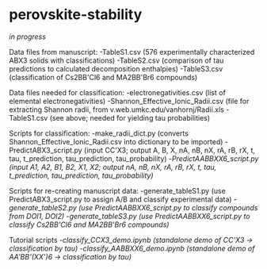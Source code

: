 # perovskite-stability

*in progress*

Data files from manuscript:
  -TableS1.csv (576 experimentally characterized ABX3 solids with classifications)
  -TableS2.csv (comparison of tau predictions to calculated decomposition enthalpies)
  -TableS3.csv (classification of Cs2BB'Cl6 and MA2BB'Br6 compounds)

Data files needed for classification:
  -electronegativities.csv (list of elemental electronegativities)
  -Shannon_Effective_Ionic_Radii.csv (file for extracting Shannon radii, from v.web.umkc.edu/vanhornj/Radii.xls
  -TableS1.csv (see above; needed for yielding tau probabilities)
  
Scripts for classification:
  -make_radii_dict.py (converts Shannon_Effective_Ionic_Radii.csv into dictionary to be imported)
  -PredictABX3_script.py (input CC'X3; output A, B, X, nA, nB, nX, rA, rB, rX, t, tau, t_prediction, tau_prediction, tau_probability)
  -*PredictAABBXX6_script.py (input A1, A2, B1, B2, X1, X2; output nA, nB, nX, rA, rB, rX, t, tau, t_prediction, tau_prediction, tau_probability)*
  
Scripts for re-creating manuscript data:
  -generate_tableS1.py (use PredictABX3_script.py to assign A/B and classify experimental data)
  -*generate_tableS2.py (use PredictAABBXX6_script.py to classify compounds from DOI1, DOI2)*
  -*generate_tableS3.py (use PredictAABBXX6_script.py to classify Cs2BB'Cl6 and MA2BB'Br6 compounds)*
  
Tutorial scripts
  -*classify_CCX3_demo.ipynb (standalone demo of CC'X3 -> classification by tau)*
  -*classify_AABBXX6_demo.ipynb (standalone demo of AA'BB'(XX')6 -> classification by tau)*
